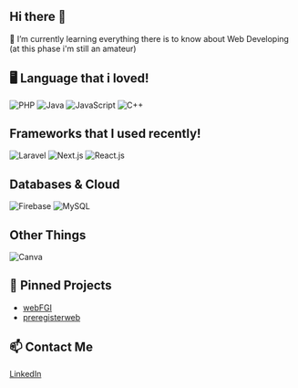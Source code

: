 ## Hi there 👋

🌱 I’m currently learning everything there is to know about Web Developing (at this phase i'm still an amateur)

## 🖥️ Language that i loved!
![PHP](https://img.shields.io/badge/-PHP-777BB4?logo=php&logoColor=white)
![Java](https://img.shields.io/badge/-Java-F89820?logo=java&logoColor=white)
![JavaScript](https://img.shields.io/badge/JavaScript-F7DF1E?logo=javascript&logoColor=222&style=for-the-badge)
![C++](https://img.shields.io/badge/C++-00599C?logo=c%2b%2b&logoColor=white&style=for-the-badge)

## Frameworks that I used recently!
![Laravel](https://img.shields.io/badge/Laravel-FF2D20?logo=laravel&logoColor=white&style=for-the-badge)
![Next.js](https://img.shields.io/badge/Next.js-000000?logo=nextdotjs&logoColor=white&style=for-the-badge)
![React.js](https://img.shields.io/badge/React-20232A?logo=react&logoColor=61DAFB&style=for-the-badge)

## Databases & Cloud
![Firebase](https://img.shields.io/badge/Firebase-FFCA28?logo=firebase&logoColor=222&style=for-the-badge)
![MySQL](https://img.shields.io/badge/MySQL-4479A1?logo=mysql&logoColor=white&style=for-the-badge)

## Other Things
![Canva](https://img.shields.io/badge/Canva-00C4CC?logo=Canva&logoColor=white&style=for-the-badge)
## 📌 Pinned Projects
- [webFGI](https://github.com/randgit33/webFGI)
- [preregisterweb](https://github.com/randgit33/preregisterweb)
<!-- etc -->

## 📫 Contact Me
[LinkedIn](https://linkedin.com/in/randgfry/) 
